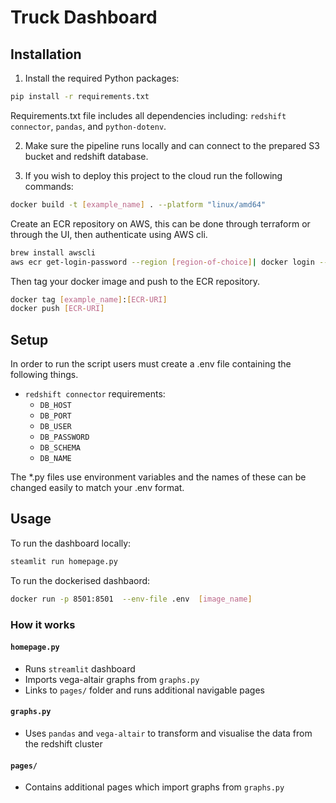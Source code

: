 # Truck Dashboard

## Installation
1. Install the required Python packages:

```bash
pip install -r requirements.txt
```
Requirements.txt file includes all dependencies including: `redshift connector`, `pandas`, and `python-dotenv`.

2. Make sure the pipeline runs locally and can connect to the prepared S3 bucket and redshift database.

3. If you wish to deploy this project to the cloud run the following commands:
```bash
docker build -t [example_name] . --platform "linux/amd64"
```
Create an ECR repository on AWS, this can be done through terraform or through the UI, then authenticate using AWS cli.
```bash
brew install awscli
aws ecr get-login-password --region [region-of-choice]| docker login --username AWS --password-stdin [ECR-URI]
```
Then tag your docker image and push to the ECR repository.
```bash
docker tag [example_name]:[ECR-URI]
docker push [ECR-URI]
```

## Setup
In order to run the script users must create a .env file containing the following things.
- `redshift connector` requirements:
    - `DB_HOST`
    - `DB_PORT`
    - `DB_USER`
    - `DB_PASSWORD`
    - `DB_SCHEMA`
    - `DB_NAME`

The *.py files use environment variables and the names of these can be changed easily to match your .env format.
## Usage
To run the dashboard locally:
```bash
steamlit run homepage.py
```
To run the dockerised dashbaord:
```bash
docker run -p 8501:8501  --env-file .env  [image_name]
```

### How it works
#### `homepage.py`
- Runs `streamlit` dashboard
- Imports vega-altair graphs from `graphs.py`
- Links to `pages/` folder and runs additional navigable pages
#### `graphs.py`
- Uses `pandas` and `vega-altair` to transform and visualise the data from the redshift cluster
#### `pages/`
- Contains additional pages which import graphs from `graphs.py`